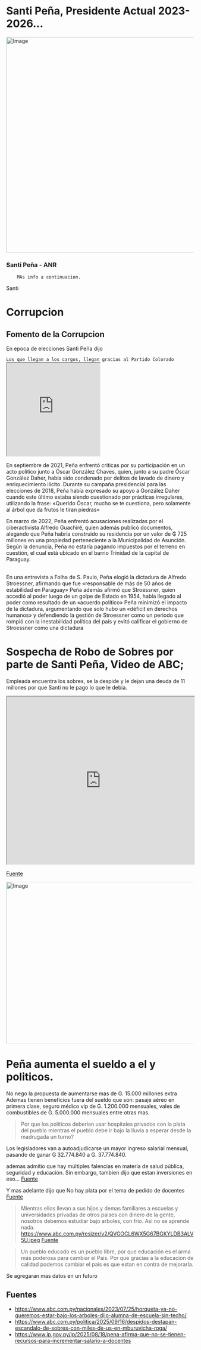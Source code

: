 <!-- participant: weskerty -->

# Santi Peña, Presidente Actual 2023-2026...

<img width="770" height="578" alt="Image" src="https://github.com/user-attachments/assets/e93279ff-f8d6-4376-a496-5a52fea9180d" />

### Santi Peña - ANR
        MAs info a continuacion.
Santi
<h1> Corrupcion </h1>
<h2>Fomento de la Corrupcion</h2>
<p>En epoca de elecciones Santi Peña dijo </p>
<code>Los que llegan a los cargos, llegan gracias al Partido Colorado</code>

<iframe 
    src="https://www.facebook.com/plugins/video.php?href=https://www.facebook.com/watch/?v=1371305453497475&show_text=0" 
    width="250" height="250" 
    allowfullscreen="false">
</iframe>
    
    
En septiembre de 2021, Peña enfrentó críticas por su participación en un acto político junto a Óscar González Chaves, quien, junto a su padre Óscar González Daher, había sido condenado por delitos de lavado de dinero y enriquecimiento ilícito.​ Durante su campaña presidencial para las elecciones de 2018, Peña había expresado su apoyo a González Daher cuando este último estaba siendo cuestionado por prácticas irregulares, utilizando la frase: «Querido Óscar, mucho se te cuestiona, pero solamente al árbol que da frutos le tiran piedras»


En marzo de 2022, Peña enfrentó acusaciones realizadas por el ciberactivista Alfredo Guachiré, quien además publicó documentos, alegando que Peña habría construido su residencia por un valor de ₲ 725 millones en una propiedad perteneciente a la Municipalidad de Asunción. Según la denuncia, Peña no estaría pagando impuestos por el terreno en cuestión, el cual está ubicado en el barrio Trinidad de la capital de Paraguay.

</br>
En una entrevista a Folha de S. Paulo, Peña elogió la dictadura de Alfredo Stroessner, afirmando que fue «responsable de más de 50 años de estabilidad en Paraguay»
Peña además afirmó que Stroessner, quien accedió al poder luego de un golpe de Estado en 1954, había llegado al poder como resultado de un «acuerdo político»
Peña minimizó el impacto de la dictadura, argumentando que solo hubo un «déficit en derechos humanos» y defendiendo la gestión de Stroessner como un periodo que rompió con la inestabilidad política del país y evitó calificar el gobierno de Stroessner como una dictadura

# Sospecha de Robo de Sobres por parte de Santi Peña, Video de ABC;
Empleada encuentra los sobres, se la despide y le dejan una deuda de 11 millones por que Santi no le pago lo que le debia.
<iframe src="https://cdn.jwplayer.com/players/4EhsiCyP-2HCUXjZN.html" width="100%" height="450" ></iframe>

<a href="https://www.abc.com.py/politica/2025/09/16/despidos-destapan-escandalo-de-sobres-con-miles-de-us-en-mburuvicha-roga/">Fuente</a>

<img width="770" height="433" alt="Image" src="https://github.com/user-attachments/assets/a7e258d8-1da1-4f01-a12e-bf3ee10abf6d" />

# Peña aumenta el sueldo a el y politicos.
No nego la propuesta de aumentarse mas de G. 15.000 millones extra
Ademas tienen beneficios fuera del sueldo que son: pasaje aéreo en primera clase, seguro médico vip de G. 1.200.000 mensuales, vales de combustibles de G. 5.000.000 mensuales entre otras mas.
> Por que los politicos deberian usar hospitales privados con la plata del pueblo mientras el pueblo debe ir bajo la lluvia a esperar desde la madrugada un turno?

Los legisladores van a autoadjudicarse un mayor ingreso salarial mensual, pasando de ganar G 32.774.840 a G. 37.774.840.

ademas admitio que hay múltiples falencias en materia de salud pública, seguridad y educación. Sin embargo, tambien dijo que estan inversiones en eso...
<a href="https://www.ultimahora.com/aumentazos-el-regalo-de-fin-de-ano-de-santiago-pena-a-parlamentarios">Fuente</a>

Y mas adelante dijo que No hay plata por el tema de pedido de docentes
<a href="https://www.ip.gov.py/ip/2025/08/18/pena-afirma-que-no-se-tienen-recursos-para-incrementar-salario-a-docentes/">Fuente</a>

> Mientras ellos llevan a sus hijos y demas familiares a escuelas y universidades privadas de otros paises con dinero de la gente, nosotros debemos estudiar bajo arboles, con frio. Asi no se aprende nada.
https://www.abc.com.py/resizer/v2/QVGOCL6WX5G67BGKYLDB3ALV5U.jpeg
<a href="https://www.abc.com.py/nacionales/2023/07/25/horqueta-ya-no-queremos-estar-bajo-los-arboles-dijo-alumna-de-escuela-sin-techo//">Fuente</a>

> Un pueblo educado es un pueblo libre, por que educación es el arma más poderosa para cambiar el Pais. 
> Por que gracias a la educacion de calidad podemos cambiar el pais es que estan en contra de mejorarla.

Se agregaran mas datos en un futuro

## Fuentes

- https://www.abc.com.py/nacionales/2023/07/25/horqueta-ya-no-queremos-estar-bajo-los-arboles-dijo-alumna-de-escuela-sin-techo/
- https://www.abc.com.py/politica/2025/09/16/despidos-destapan-escandalo-de-sobres-con-miles-de-us-en-mburuvicha-roga/
- https://www.ip.gov.py/ip/2025/08/18/pena-afirma-que-no-se-tienen-recursos-para-incrementar-salario-a-docentes
